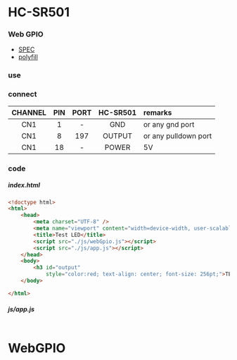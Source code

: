 # HC-SR501


### Web GPIO

 + [SPEC](https://rawgit.com/browserobo/WebGPIO/master/index.html)
 + [polyfill](https://github.com/MozOpenHard/WebGPIO)


### use

### connect

|CHANNEL|PIN|PORT|HC-SR501|remarks|
|:--:|:--:|:--:|:--:|:---|
|CN1|1|-|GND| or any gnd port|
|CN1|8|197|OUTPUT| or any pulldown port|
|CN1|18|-|POWER|5V|

### code

##### index.html

```html
<!doctype html>
<html>
    <head>
        <meta charset="UTF-8" />
        <meta name="viewport" content="width=device-width, user-scalable=no, initial-scale=1">
        <title>Test LED</title>
        <script src="./js/webGpio.js"></script>
        <script src="./js/app.js"></script>
    </head>
    <body>
        <h3 id="output"
            style="color:red; text-align: center; font-size: 256pt;">TEST</h3>
    </body>

</html>
```
##### js/app.js

```javascript

```
# WebGPIO
